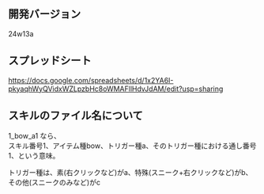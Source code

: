 
## 開発バージョン  
24w13a

## スプレッドシート
https://docs.google.com/spreadsheets/d/1x2YA6I-pkyaqhWyQVidxWZLpzbHc8oWMAFllHdvJdAM/edit?usp=sharing


## スキルのファイル名について
1_bow_a1 なら、  
スキル番号1、アイテム種bow、トリガー種a、そのトリガー種における通し番号1、という意味。  

トリガー種は、素(右クリックなど)がa、特殊(スニーク+右クリックなど)がb、その他(スニークのみなど)がc  







